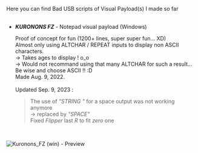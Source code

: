 Here you can find Bad USB scripts of Visual Payload(s) I made so far
<BR>
<BR>

- ___KURONONS FZ___ - Notepad visual payload (Windows)
  
  Proof of concept for fun (1200+ lines, super super fun... XD)<BR>
  Almost only using ALTCHAR / REPEAT inputs to display non ASCII characters.<BR>
  -> Takes ages to display ! o_o<BR>
  -> Would not recommand using that many ALTCHAR for such a result... Be wise and choose ASCII !! :D<BR>
  Made Aug. 9, 2022.<BR><BR>
  Updated Sep. 9, 2023 :
  > The use of *"STRING  "* for a space output was not working anymore<BR>
  > -> replaced by *"SPACE"*<BR>
  > Fixed *Flipper* last *R* to fit *zero* one
  <BR>

    
![Kuronons_FZ (win) - Preview](https://github.com/Kuronons/FZ_graphics/assets/110337784/3fff17a0-f400-4da5-a2a9-44a2de7b27e2)
<BR>

